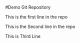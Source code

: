 #Demo Git Repository

This is the first line in the repo

This is the Second line in the repo


This is Third Line